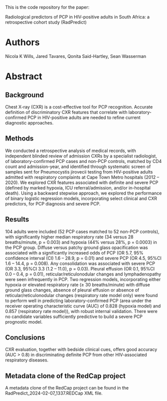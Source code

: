 This is the code repository for the paper:

Radiological predictors of PCP in HIV-positive adults in South Africa: a retrospective cohort study (RadPredict)

# Authors

Nicola K Wills, Jared Tavares, Qonita Said-Hartley, Sean Wasserman

# Abstract
## Background
Chest X-ray (CXR) is a cost-effective tool for PCP recognition. Accurate definition of discriminatory CXR features that correlate with laboratory-confirmed PCP in HIV-positive adults are needed to refine current diagnostic approaches. 

## Methods
We conducted a retrospective analysis of medical records, with independent blinded review of admission CXRs by a specialist radiologist, of laboratory-confirmed PCP cases and non-PCP controls, matched by CD4 count and admission-year, and identified through systematic screen of samples sent for Pneumocystis jirovecii testing from HIV-positive adults admitted with respiratory complaints at Cape Town Metro hospitals (2012 – 2020). We explored CXR features associated with definite and severe PCP (defined by marked hypoxia, ICU referral/admission, and/or in-hospital death). Using a backward stepwise approach, we explored the performance of binary logistic regression models, incorporating select clinical and CXR predictors, for PCP diagnosis and severe PCP.
 
## Results
104 adults were included (52 PCP cases matched to 52 non-PCP controls), with significantly higher median respiratory rate (34 versus 28 breaths/minute, p = 0.003) and hypoxia (44% versus 28%, p = 0.0003) in the PCP group. Diffuse versus patchy ground glass opacification was associated with a significantly increased odds of PCP (OR 5.7, 95% confidence interval (CI) 1.6 – 28.9, p = 0.01) and severe PCP (OR 4.5, 95%CI 1.6 – 14.4, p = 0.008). Any consolidation was associated with severe PCP (OR 3.3, 95%CI 3.3 (1.2 – 11.0), p = 0.03). Pleural effusion (OR 0.1, 95%CI 0.0 – 0.4, p = 0.01), reticular/reticulonodular changes and lymphadenopathy were seen infrequently in PCP. Two regression models, incorporating either hypoxia or elevated respiratory rate (≥ 30 breaths/minute) with diffuse ground glass changes, absence of pleural effusion or absence of reticular/reticulonodular changes (respiratory rate model only) were found to perform well in predicting laboratory-confirmed PCP (area under the receiver operating characteristic curve (AUC) of 0.828 (hypoxia model) and 0.857 (respiratory rate model)), with robust internal validation. There were no candidate variables sufficiently predictive to build a severe PCP prognostic model. 

## Conclusions
CXR evaluation, together with bedside clinical cues, offers good accuracy (AUC > 0.8) in discriminating definite PCP from other HIV-associated respiratory diseases. 

## Metadata clone of the RedCap project
A metadata clone of the RedCap project can be found in the RadPredict_2024-02-07_1337.REDCap XML file.
